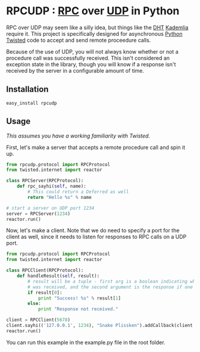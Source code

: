 # RPCUDP : [RPC](http://en.wikipedia.org/wiki/Remote_procedure_call) over [UDP](http://en.wikipedia.org/wiki/User_Datagram_Protocol) in Python

RPC over UDP may seem like a silly idea, but things like the [DHT](http://en.wikipedia.org/wiki/Distributed_hash_table) [Kademlia](http://en.wikipedia.org/wiki/Kademlia) require it.  This project is specifically designed for asynchronous [Python Twisted](http://twistedmatrix.com) code to accept and send remote proceedure calls.

Because of the use of UDP, you will not always know whether or not a procedure call was successfully received.  This isn't considered an exception state in the library, though you will know if a response isn't received by the server in a configurable amount of time.

## Installation

```
easy_install rpcudp
```

## Usage
*This assumes you have a working familiarity with Twisted.*

First, let's make a server that accepts a remote procedure call and spin it up.

```python
from rpcudp.protocol import RPCProtocol
from twisted.internet import reactor

class RPCServer(RPCProtocol):
    def rpc_sayhi(self, name):
        # This could return a Deferred as well
        return "Hello %s" % name

# start a server on UDP port 1234
server = RPCServer(1234)
reactor.run()
```

Now, let's make a client.  Note that we do need to specify a port for the client as well, since it needs to listen for responses to RPC calls on a UDP port.

```python
from rpcudp.protocol import RPCProtocol
from twisted.internet import reactor

class RPCClient(RPCProtocol):
    def handleResult(self, result):
    	# result will be a tuple - first arg is a boolean indicating whether a response
        # was received, and the second argument is the response if one was received.
        if result[0]:
            print "Success! %s" % result[1]
        else:
            print "Response not received."

client = RPCClient(5678)
client.sayhi(('127.0.0.1', 1234), "Snake Plissken").addCallback(client.handleResult)
reactor.run()
```

You can run this example in the example.py file in the root folder.
